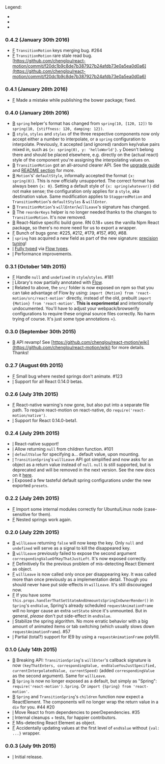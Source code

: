 Legend:
- [B]: Breaking
- [F]: Fix
- [I]: Improvement

### 0.4.2 (January 30th 2016)
- [F] `TransitionMotion` keys merging bug. #264
- [F] `TransitionMotion` rare stale read bug. [https://github.com/chenglou/react-motion/commit/f20dc1b9c8de7b387927b24afdb73e0a5ea0d0a6](https://github.com/chenglou/react-motion/commit/f20dc1b9c8de7b387927b24afdb73e0a5ea0d0a6)

### 0.4.1 (January 26th 2016)
- [F] Made a mistake while publishing the bower package; fixed.

### 0.4.0 (January 26th 2016)
- [B] `spring` helper's format has changed from `spring(10, [120, 12])` to `spring(10, {stiffness: 120, damping: 12})`.
- [B] `style`, `styles` and `styles` of the three respective components now only accept either a number to interpolate, or a `spring` configuration to interpolate. Previously, it accepted (and ignored) random key/value pairs mixed in, such as `{x: spring(0), y: 'helloWorld'}`. `y` Doesn't belong there and should be placed elsewhere, e.g. directly on the (actual react) style of the component you're assigning the interpolating values on.
- [B] `TransitionMotion` got an all-around clearer API. See the [upgrade guide](https://github.com/chenglou/react-motion/wiki) and [README section](https://github.com/chenglou/react-motion/blob/9877c311cc4a22099eb56fe7c76bad9753519ddb/README.md#transitionmotion-) for more.
- [B] `Motion`'s' `defaultStyle`, informally accepted the format `{x: spring(0)}`. This is now officially unsupported. The correct format has always been `{x: 0}`. Setting a default style of `{x: spring(whatever)}` did not make sense; the configuration only applies for a `style`, aka destination value. Same modification applies to `StaggeredMotion` and `TransitionMotion`'s `defaultStyles` & `willEnter`.
- [B] `TransitionMotion`'s `willEnter`/`willLeave`'s signature has changed.
- [B] The `reorderKeys` helper is no longer needed thanks to the changes to `TransitionMotion`. It's now removed.
- [B] React-Native specific build gone. RN 0.18+ uses the vanilla Npm React package, so there's no more need for us to export a wrapper.
- [F] Bunch of bugs gone: #225, #212, #179, #157, #90, #88.
- [I] `spring` has acquired a new field as part of the new signature: [precision tuning](https://github.com/chenglou/react-motion/blob/9877c311cc4a22099eb56fe7c76bad9753519ddb/README.md#--spring-val-number-config-springhelperconfig--opaqueconfig)!
- [I] [Fully typed](https://github.com/chenglou/react-motion/blob/05d76f5ec7e9722dbca0237a97c41267e297eb2c/src/Types.js) via [Flow types](http://flowtype.org).
- [I] Performance improvements.

### 0.3.1 (October 14th 2015)
- [F] Handle `null` and `undefined` in `style`/`styles`. #181
- [I] Library's now partially annotated with [Flow](http://flowtype.org).
- [I] Related to above, the `src/` folder is now exposed on npm so that you can take advantage of Flow by using: `import {Motion} from 'react-motion/src/react-motion'` directly, instead of the old, prebuilt `import {Motion} from 'react-motion'`. **This is experimental** and intentionally undocumented. You'll have to adjust your webpack/browserify configurations to require these original source files correctly. No harm trying of course. It's just some type annotations =).

### 0.3.0 (September 30th 2015)
- [B] API revamp! See [https://github.com/chenglou/react-motion/wiki](https://github.com/chenglou/react-motion/wiki) for more details. Thanks!

### 0.2.7 (August 6th 2015)
- [F] Small bug where nested springs don't animate. #123
- [I] Support for all React 0.14.0 betas.

### 0.2.6 (July 31th 2015)
- [F] React-native warning's now gone, but also put into a separate file path. To require react-motion on react-native, do `require('react-motion/native')`.
- [I] Support for React 0.14.0-beta1.

### 0.2.4 (July 29th 2015)
- [I] React-native support!
- [I] Allow returning `null` from children function. #101
- [I] `defaultValue` for specifying a... default value, upon mounting.
- [I] `TransitionSpring`'s `willLeave` API got simplified and now asks for an object as a return value instead of `null`. `null` is still supported, but is deprecated and will be removed in the next version. See the new docs on it [here](https://github.com/chenglou/react-motion/blob/24d6a7284ef61268c0ead67fe43d7e40bf45d381/README.md#transitionspring-).
- [I] Exposed a few tasteful default spring configurations under the new exported `presets`.

### 0.2.2 (July 24th 2015)
- [F] Import some internal modules correctly for Ubuntu/Linux node (case-sensitive for them).
- [F] Nested springs work again.

### 0.2.0 (July 22th 2015)
- [B] `willLeave` returning `false` will now keep the key. Only `null` and `undefined` will serve as a signal to kill the disappeared key.
- [B] `willLeave` previously failed to expose the second argument `correspondingValueOfKeyThatJustLeft`. It's now exposed correctly.
- [F] Definitively fix the previous problem of mis-detecting React Element as object.
- [F] `willLeave` is now called only once per disappearing key. It was called more than once previously as a implementation detail. Though you should never have put side-effects in `willLeave`. It's still discouraged now.
- [F] If you have some `this.props.handlerThatSetStateAndUnmountsSpringInOwnerRender()` in `Spring`'s `endValue`, Spring's already scheduled `requestAnimationFrame` will no longer cause an extra `setState` since it's unmounted. But in general, _please_ don't put side-effect in `endValue`.
- [I] Stabilize the spring algorithm. No more erratic behavior with a big amount of animated items or tab switching (which usually slows down `requestAnimationFrame`). #57
- [I] Partial (total?) support for IE9 by using a `requestAnimationFrame` polyfill.

### 0.1.0 (July 14th 2015)
- [B] Breaking API: `TransitionSpring`'s `willEnter`'s callback signature is now `(keyThatEnters, correspondingValue, endValueYouJustSpecified, currentInterpolatedValue, currentSpeed)` (added `correspondingValue` as the second argument). Same for `willLeave`.
- [B] `Spring` is now no longer exposed as a default, but simply as "Spring": `require('react-motion').Spring`. Or `import {Spring} from 'react-motion'`.
- [B] `Spring` and `TransitionSpring`'s `children` function now expect a ReactElement. The components will no longer wrap the return value in a `div` for you. #44 #20
- [I] Move React to from dependencies to peerDependencies. #35
- [I] Internal cleanups + tests, for happier contributors.
- [F] Mis-detecting React Element as object.
- [F] Accidentally updating values at the first level of `endValue` without `{val: ...}` wrapper.

### 0.0.3 (July 9th 2015)
- [I] Initial release.

